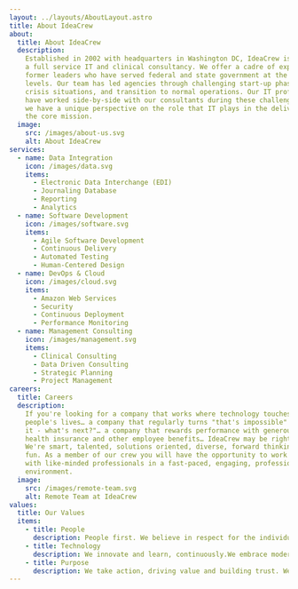 ```yaml
---
layout: ../layouts/AboutLayout.astro
title: About IdeaCrew
about:
  title: About IdeaCrew
  description:
    Established in 2002 with headquarters in Washington DC, IdeaCrew is
    a full service IT and clinical consultancy. We offer a cadre of experienced
    former leaders who have served federal and state government at the highest
    levels. Our team has led agencies through challenging start-up phases,
    crisis situations, and transition to normal operations. Our IT professionals
    have worked side-by-side with our consultants during these challenges, and
    we have a unique perspective on the role that IT plays in the delivery of
    the core mission.
  image:
    src: /images/about-us.svg
    alt: About IdeaCrew
services:
  - name: Data Integration
    icon: /images/data.svg
    items:
      - Electronic Data Interchange (EDI)
      - Journaling Database
      - Reporting
      - Analytics
  - name: Software Development
    icon: /images/software.svg
    items:
      - Agile Software Development
      - Continuous Delivery
      - Automated Testing
      - Human-Centered Design
  - name: DevOps & Cloud
    icon: /images/cloud.svg
    items:
      - Amazon Web Services
      - Security
      - Continuous Deployment
      - Performance Monitoring
  - name: Management Consulting
    icon: /images/management.svg
    items:
      - Clinical Consulting
      - Data Driven Consulting
      - Strategic Planning
      - Project Management
careers:
  title: Careers
  description:
    If you're looking for a company that works where technology touches
    people's lives… a company that regularly turns "that's impossible" into "Got
    it - what's next?"… a company that rewards performance with generous pay,
    health insurance and other employee benefits… IdeaCrew may be right for you.
    We're smart, talented, solutions oriented, diverse, forward thinking and
    fun. As a member of our crew you will have the opportunity to work closely
    with like-minded professionals in a fast-paced, engaging, professional
    environment.
  image:
    src: /images/remote-team.svg
    alt: Remote Team at IdeaCrew
values:
  title: Our Values
  items:
    - title: People
      description: People first. We believe in respect for the individual. We value inclusion and diversity to foster an open and collaborative work environment that is customer focused.
    - title: Technology
      description: We innovate and learn, continuously.We embrace modern technologies and architectures that advance business objectives and customer experience.
    - title: Purpose
      description: We take action, driving value and building trust. We have the character to solve problems and deliver results, efficiently, by hiring and working with the best people... and technology.
---
```

